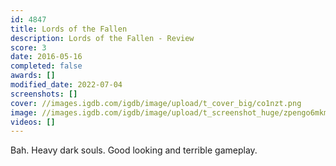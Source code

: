 ```yaml
---
id: 4847
title: Lords of the Fallen
description: Lords of the Fallen - Review
score: 3
date: 2016-05-16
completed: false
awards: []
modified_date: 2022-07-04
screenshots: []
cover: //images.igdb.com/igdb/image/upload/t_cover_big/co1nzt.png
image: //images.igdb.com/igdb/image/upload/t_screenshot_huge/zpengo6mkmz5shyocukf.jpg
videos: []
---
```

Bah. Heavy dark souls. Good looking and terrible gameplay.